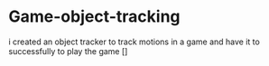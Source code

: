 # Game-object-tracking
i created an object tracker to track motions in a game  and have it to successfully to play the game
[]
